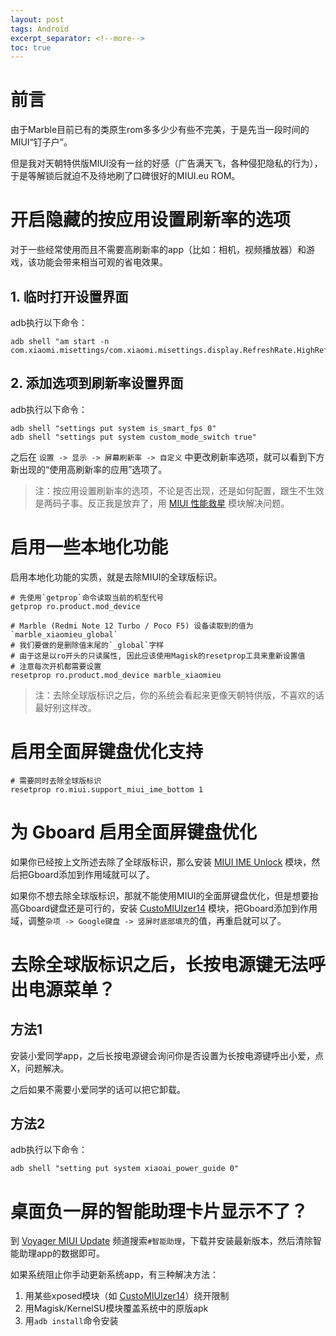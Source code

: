 ```yaml
---
layout: post
tags: Android
excerpt_separator: <!--more-->
toc: true
---
```


# 前言

由于Marble目前已有的类原生rom多多少少有些不完美，于是先当一段时间的MIUI“钉子户”。

但是我对天朝特供版MIUI没有一丝的好感（广告满天飞，各种侵犯隐私的行为），于是等解锁后就迫不及待地刷了口碑很好的MIUI.eu ROM。

<!--more-->

# 开启隐藏的按应用设置刷新率的选项

对于一些经常使用而且不需要高刷新率的app（比如：相机，视频播放器）和游戏，该功能会带来相当可观的省电效果。

## 1. 临时打开设置界面

adb执行以下命令：

```shell
adb shell "am start -n com.xiaomi.misettings/com.xiaomi.misettings.display.RefreshRate.HighRefreshOptionsActivity"
```

## 2. 添加选项到刷新率设置界面

adb执行以下命令：

```shell
adb shell "settings put system is_smart_fps 0"
adb shell "settings put system custom_mode_switch true"
```

之后在 `设置 -> 显示 -> 屏幕刷新率 -> 自定义` 中更改刷新率选项，就可以看到下方新出现的“使用高刷新率的应用”选项了。

> 注：按应用设置刷新率的选项，不论是否出现，还是如何配置，跟生不生效是两码子事。反正我是放弃了，用 [MIUI 性能救星](https://github.com/Xposed-Modules-Repo/com.rdstory.miuiperfsaver) 模块解决问题。

# 启用一些本地化功能

启用本地化功能的实质，就是去除MIUI的全球版标识。

```shell
# 先使用`getprop`命令读取当前的机型代号
getprop ro.product.mod_device

# Marble (Redmi Note 12 Turbo / Poco F5) 设备读取到的值为`marble_xiaomieu_global`
# 我们要做的是删除值末尾的`_global`字样
# 由于这是以ro开头的只读属性, 因此应该使用Magisk的resetprop工具来重新设置值
# 注意每次开机都需要设置
resetprop ro.product.mod_device marble_xiaomieu
```

> 注：去除全球版标识之后，你的系统会看起来更像天朝特供版，不喜欢的话最好别这样改。

# 启用全面屏键盘优化支持

```shell
# 需要同时去除全球版标识
resetprop ro.miui.support_miui_ime_bottom 1
```

# 为 Gboard 启用全面屏键盘优化

如果你已经按上文所述去除了全球版标识，那么安装 [MIUI IME Unlock](https://github.com/Xposed-Modules-Repo/com.xposed.miuiime) 模块，然后把Gboard添加到作用域就可以了。

如果你不想去除全球版标识，那就不能使用MIUI的全面屏键盘优化，但是想要抬高Gboard键盘还是可行的，安装 [CustoMIUIzer14](https://github.com/monwf/customiuizer) 模块，把Gboard添加到作用域，调整`杂项 -> Google键盘 -> 竖屏时底部填充`的值，再重启就可以了。

# 去除全球版标识之后，长按电源键无法呼出电源菜单？

## 方法1

安装小爱同学app，之后长按电源键会询问你是否设置为长按电源键呼出小爱，点X，问题解决。

之后如果不需要小爱同学的话可以把它卸载。

## 方法2

adb执行以下命令：

```shell
adb shell "setting put system xiaoai_power_guide 0"
```

# 桌面负一屏的智能助理卡片显示不了？

到 [Voyager MIUI Update](https://t.me/VoyagerMIUIUpdate) 频道搜索`#智能助理`，下载并安装最新版本，然后清除智能助理app的数据即可。

如果系统阻止你手动更新系统app，有三种解决方法：

1. 用某些xposed模块（如 [CustoMIUIzer14](https://github.com/monwf/customiuizer)）绕开限制
2. 用Magisk/KernelSU模块覆盖系统中的原版apk
3. 用`adb install`命令安装

